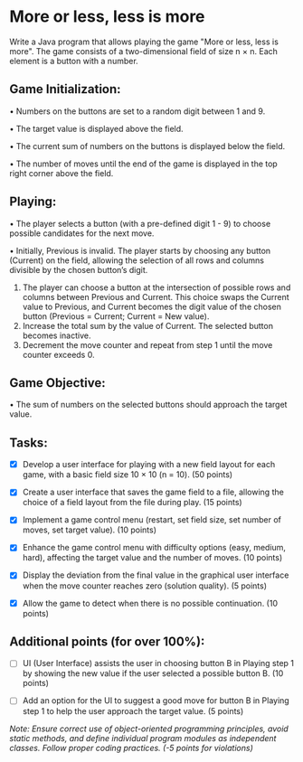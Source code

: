 # More or less, less is more

Write a Java program that allows playing the game "More or less, less is more". The game
consists of a two-dimensional field of size n × n. Each element is a button with a number.

## Game Initialization:
• Numbers on the buttons are set to a random digit between 1 and 9.

• The target value is displayed above the field.

• The current sum of numbers on the buttons is displayed below the field.

• The number of moves until the end of the game is displayed in the top right corner
above the field.

## Playing:
• The player selects a button (with a pre-defined digit 1 - 9) to choose possible candidates for the next move.

• Initially, Previous is invalid. The player starts by choosing any button (Current)
on the field, allowing the selection of all rows and columns divisible by the chosen
button’s digit.

1. The player can choose a button at the intersection of possible rows and columns between Previous and Current. This choice swaps the Current value to Previous, and Current becomes the digit value of the chosen button
(Previous = Current; Current = New value).
2. Increase the total sum by the value of Current. The selected button becomes
inactive.
3. Decrement the move counter and repeat from step 1 until the move counter
exceeds 0.

## Game Objective:
• The sum of numbers on the selected buttons should approach the target value.

## Tasks:

- [x] Develop a user interface for playing with a new field layout for each game, with a
basic field size 10 × 10 (n = 10). (50 points)

- [x] Create a user interface that saves the game field to a file, allowing the choice of a
field layout from the file during play. (15 points)

- [x] Implement a game control menu (restart, set field size, set number of moves, set
target value). (10 points)

- [x] Enhance the game control menu with difficulty options (easy, medium, hard), affecting the target value and the number of moves. (10 points)

- [x] Display the deviation from the final value in the graphical user interface when the
move counter reaches zero (solution quality). (5 points)

- [x] Allow the game to detect when there is no possible continuation. (10 points)

## Additional points (for over 100%):

- [ ] UI (User Interface) assists the user in choosing button B in Playing step 1 by showing
the new value if the user selected a possible button B. (10 points)

- [ ] Add an option for the UI to suggest a good move for button B in Playing step 1 to
help the user approach the target value. (5 points)


*Note: Ensure correct use of object-oriented programming principles, avoid static methods, and define individual program modules as independent classes. Follow proper coding
practices. (-5 points for violations)*
